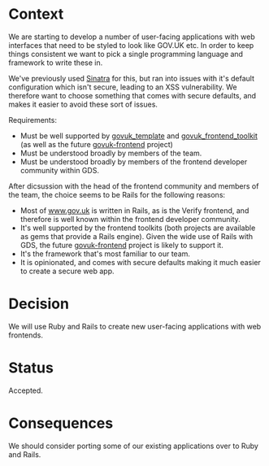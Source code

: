 # Context

We are starting to develop a number of user-facing applications with web
interfaces that need to be styled to look like GOV.UK etc. In order to keep
things consistent we want to pick a single programming language and framework
to write these in.

We've previously used [Sinatra](http://sinatrarb.com/) for this, but ran into
issues with it's default configuration which isn't secure, leading to an XSS
vulnerability. We therefore want to choose something that comes with secure
defaults, and makes it easier to avoid these sort of issues.

Requirements:

* Must be well supported by [govuk_template][] and [govuk_frontend_toolkit][] (as
  well as the future [govuk-frontend][] project)
* Must be understood broadly by members of the team.
* Must be understood broadly by members of the frontend developer community within GDS.

After dicsussion with the head of the frontend community and members of the
team, the choice seems to be Rails for the following reasons:

* Most of www.gov.uk is written in Rails, as is the Verify frontend, and
  therefore is well known within the frontend developer community.
* It's well supported by the frontend toolkits (both projects are available as
  gems that provide a Rails engine). Given the wide use of Rails with GDS, the
  future [govuk-frontend][] project is likely to support it.
* It's the framework that's most familiar to our team.
* It is opinionated, and comes with secure defaults making it much easier to
  create a secure web app.

# Decision

We will use Ruby and Rails to create new user-facing applications with web frontends.

# Status

Accepted.

# Consequences

We should consider porting some of our existing applications over to Ruby and Rails.

[govuk_template]: https://github.com/alphagov/govuk_template
[govuk_frontend_toolkit]: https://github.com/alphagov/govuk_frontend_toolkit
[govuk-frontend]: https://github.com/alphagov/govuk-frontend
